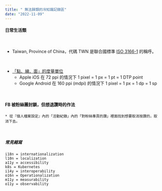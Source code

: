 ```yaml
---
title: " 無法歸類的冷知識記錄區"
date: "2022-11-09"
---
```


#### 日常生活類

</br>

* Taiwan, Province of China，代碼 TWN 是聯合國標準 [ISO 3166-1](https://zh.m.wikipedia.org/zh-tw/ISO_3166-1) 的稱呼。

</br>

* [「點、線、面」的度量單位](https://www.ernestchiang.com/zh/posts/2022/display-measurement-units/)
    * Apple iOS 在 72 ppi 的情況下 1 pixel = 1 px = 1 pt = 1 DTP point 
    * Google Android 在 160 ppi (mdpi) 的情況下 1 pixel = 1 px = 1 dp = 1 sp


</br>

#### FB 被粉絲團封鎖，但想退讚時的作法
    * 從『個人檔案設定』內的「活動紀錄」內的「對粉絲專頁的讚」裡面找到想要取消按讚的，取消下去。
</br>

##### 常見縮寫
```shell
i18n = internationalization
l10n = localization
a11y = accessibility
k8s = Kubernetes
i14y = interoperability
o16n = Operationalization
m11y = measurability
o11y = observability
```

